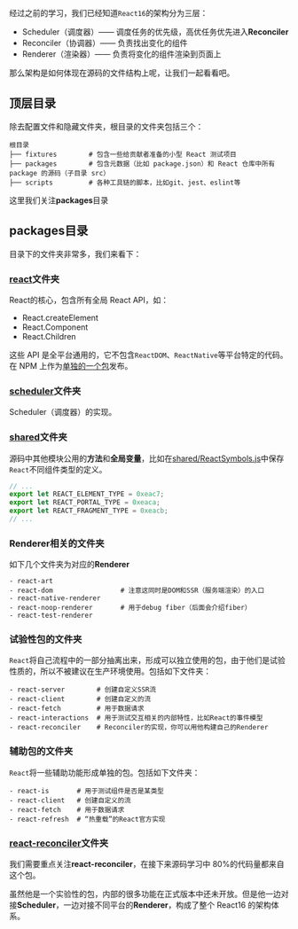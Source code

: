 经过之前的学习，我们已经知道`React16`的架构分为三层：

- Scheduler（调度器）—— 调度任务的优先级，高优任务优先进入**Reconciler**
- Reconciler（协调器）—— 负责找出变化的组件
- Renderer（渲染器）—— 负责将变化的组件渲染到页面上

那么架构是如何体现在源码的文件结构上呢，让我们一起看看吧。

## 顶层目录

除去配置文件和隐藏文件夹，根目录的文件夹包括三个：

```
根目录
├── fixtures        # 包含一些给贡献者准备的小型 React 测试项目
├── packages        # 包含元数据（比如 package.json）和 React 仓库中所有 package 的源码（子目录 src）
├── scripts         # 各种工具链的脚本，比如git、jest、eslint等
```

这里我们关注**packages**目录

## packages目录

目录下的文件夹非常多，我们来看下：

### [react](https://github.com/facebook/react/tree/master/packages/react)文件夹

React的核心，包含所有全局 React API，如：

- React.createElement
- React.Component
- React.Children

这些 API 是全平台通用的，它不包含`ReactDOM`、`ReactNative`等平台特定的代码。在 NPM 上作为[单独的一个包](https://www.npmjs.com/package/react)发布。

### [scheduler](https://github.com/facebook/react/tree/master/packages/scheduler)文件夹

Scheduler（调度器）的实现。

### [shared](https://github.com/facebook/react/tree/master/packages/shared)文件夹

源码中其他模块公用的**方法**和**全局变量**，比如在[shared/ReactSymbols.js](https://github.com/facebook/react/blob/1fb18e22ae66fdb1dc127347e169e73948778e5a/packages/shared/ReactSymbols.js)中保存`React`不同组件类型的定义。

```js
// ...
export let REACT_ELEMENT_TYPE = 0xeac7;
export let REACT_PORTAL_TYPE = 0xeaca;
export let REACT_FRAGMENT_TYPE = 0xeacb;
// ...
```

### Renderer相关的文件夹

如下几个文件夹为对应的**Renderer**

```
- react-art
- react-dom                 # 注意这同时是DOM和SSR（服务端渲染）的入口
- react-native-renderer
- react-noop-renderer       # 用于debug fiber（后面会介绍fiber）
- react-test-renderer
```

### 试验性包的文件夹

`React`将自己流程中的一部分抽离出来，形成可以独立使用的包，由于他们是试验性质的，所以不被建议在生产环境使用。包括如下文件夹：

```
- react-server        # 创建自定义SSR流
- react-client        # 创建自定义的流
- react-fetch         # 用于数据请求
- react-interactions  # 用于测试交互相关的内部特性，比如React的事件模型
- react-reconciler    # Reconciler的实现，你可以用他构建自己的Renderer
```

### 辅助包的文件夹

`React`将一些辅助功能形成单独的包。包括如下文件夹：

```
- react-is       # 用于测试组件是否是某类型
- react-client   # 创建自定义的流
- react-fetch    # 用于数据请求
- react-refresh  # “热重载”的React官方实现
```

### [react-reconciler](https://github.com/facebook/react/tree/master/packages/react-reconciler)文件夹

我们需要重点关注**react-reconciler**，在接下来源码学习中 80%的代码量都来自这个包。

虽然他是一个实验性的包，内部的很多功能在正式版本中还未开放。但是他一边对接**Scheduler**，一边对接不同平台的**Renderer**，构成了整个 React16 的架构体系。
